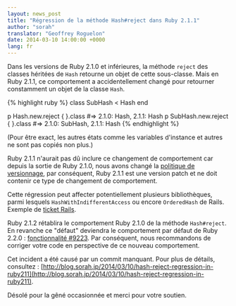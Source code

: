 ```yaml
---
layout: news_post
title: "Régression de la méthode Hash#reject dans Ruby 2.1.1"
author: "sorah"
translator: "Geoffrey Roguelon"
date: 2014-03-10 14:00:00 +0000
lang: fr
---
```


Dans les versions de Ruby 2.1.0 et inférieures, la méthode `reject` des classes
héritées de `Hash` retourne un objet de cette sous-classe. Mais en Ruby 2.1.1,
ce comportement a accidentellement changé pour retourner constamment un objet de
la classe `Hash`.

{% highlight ruby %}
class SubHash < Hash
end

p Hash.new.reject { }.class
#=> 2.1.0: Hash, 2.1.1: Hash
p SubHash.new.reject { }.class
#=> 2.1.0: SubHash, 2.1.1: Hash
{% endhighlight %}

(Pour être exact, les autres états comme les variables d'instance et autres ne
sont pas copiés non plus.)

Ruby 2.1.1 n'aurait pas dû inclure ce changement de comportement car depuis la
sortie de Ruby 2.1.0, nous avons changé la
[politique de versionnage](https://www.ruby-lang.org/fr/news/2013/12/21/semantic-versioning-after-2-1-0/),
par conséquent, Ruby 2.1.1 est une version patch et ne doit contenir ce type
de changement de comportement.

Cette régression peut affecter potentiellement plusieurs bibliothèques, parmi
lesquels `HashWithIndifferentAccess` ou encore `OrderedHash` de Rails.
Exemple de
[ticket Rails](https://github.com/rails/rails/issues/14188).

Ruby 2.1.2 rétablira le comportement Ruby 2.1.0 de la méthode `Hash#reject`.
En revanche ce "défaut" deviendra le comportement par défaut de Ruby 2.2.0 :
[fonctionnalité #9223](https://bugs.ruby-lang.org/issues/9223).
Par conséquent, nous recommandons de corriger votre code en perspective de
ce nouveau comportement.

Cet incident a été causé par un commit manquant. Pour plus de détails, consultez :
[http://blog.sorah.jp/2014/03/10/hash-reject-regression-in-ruby211](http://blog.sorah.jp/2014/03/10/hash-reject-regression-in-ruby211).

Désolé pour la gêné occasionnée et merci pour votre soutien.
